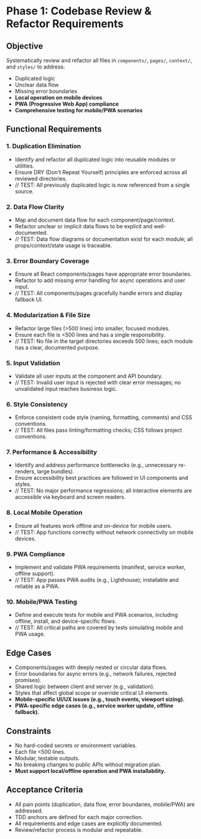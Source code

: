 # Phase 1: Codebase Review & Refactor Requirements

## Objective
Systematically review and refactor all files in `components/`, `pages/`, `context/`, and `styles/` to address:
- Duplicated logic
- Unclear data flow
- Missing error boundaries
- **Local operation on mobile devices**
- **PWA (Progressive Web App) compliance**
- **Comprehensive testing for mobile/PWA scenarios**

## Functional Requirements

### 1. Duplication Elimination
- Identify and refactor all duplicated logic into reusable modules or utilities.
- Ensure DRY (Don't Repeat Yourself) principles are enforced across all reviewed directories.
- // TEST: All previously duplicated logic is now referenced from a single source.

### 2. Data Flow Clarity
- Map and document data flow for each component/page/context.
- Refactor unclear or implicit data flows to be explicit and well-documented.
- // TEST: Data flow diagrams or documentation exist for each module; all props/context/state usage is traceable.

### 3. Error Boundary Coverage
- Ensure all React components/pages have appropriate error boundaries.
- Refactor to add missing error handling for async operations and user input.
- // TEST: All components/pages gracefully handle errors and display fallback UI.

### 4. Modularization & File Size
- Refactor large files (>500 lines) into smaller, focused modules.
- Ensure each file is <500 lines and has a single responsibility.
- // TEST: No file in the target directories exceeds 500 lines; each module has a clear, documented purpose.

### 5. Input Validation
- Validate all user inputs at the component and API boundary.
- // TEST: Invalid user input is rejected with clear error messages; no unvalidated input reaches business logic.

### 6. Style Consistency
- Enforce consistent code style (naming, formatting, comments) and CSS conventions.
- // TEST: All files pass linting/formatting checks; CSS follows project conventions.

### 7. Performance & Accessibility
- Identify and address performance bottlenecks (e.g., unnecessary re-renders, large bundles).
- Ensure accessibility best practices are followed in UI components and styles.
- // TEST: No major performance regressions; all interactive elements are accessible via keyboard and screen readers.

### 8. Local Mobile Operation
- Ensure all features work offline and on-device for mobile users.
- // TEST: App functions correctly without network connectivity on mobile devices.

### 9. PWA Compliance
- Implement and validate PWA requirements (manifest, service worker, offline support).
- // TEST: App passes PWA audits (e.g., Lighthouse); installable and reliable as a PWA.

### 10. Mobile/PWA Testing
- Define and execute tests for mobile and PWA scenarios, including offline, install, and device-specific flows.
- // TEST: All critical paths are covered by tests simulating mobile and PWA usage.

## Edge Cases

- Components/pages with deeply nested or circular data flows.
- Error boundaries for async errors (e.g., network failures, rejected promises).
- Shared logic between client and server (e.g., validation).
- Styles that affect global scope or override critical UI elements.
- **Mobile-specific UI/UX issues (e.g., touch events, viewport sizing).**
- **PWA-specific edge cases (e.g., service worker update, offline fallback).**

## Constraints

- No hard-coded secrets or environment variables.
- Each file <500 lines.
- Modular, testable outputs.
- No breaking changes to public APIs without migration plan.
- **Must support local/offline operation and PWA installability.**

## Acceptance Criteria

- All pain points (duplication, data flow, error boundaries, mobile/PWA) are addressed.
- TDD anchors are defined for each major correction.
- All requirements and edge cases are explicitly documented.
- Review/refactor process is modular and repeatable.